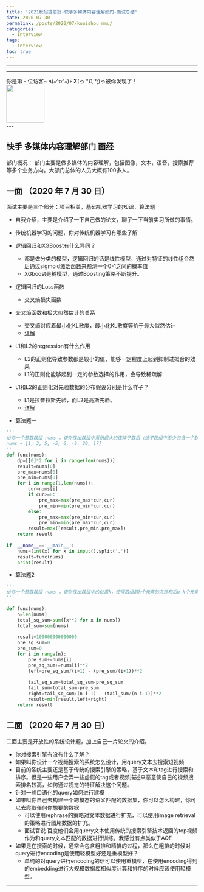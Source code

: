 ```yaml
---
title: '2021秋招提前批-快手多媒体内容理解部门-面试总结'
date: 2020-07-30
permalink: /posts/2020/07/kuaishou_mmu/
categories:
  - Interview
tags:
  - Interview
toc: true
---
```


---

---

<div>
<div class="button01">
      <visited_a href="#" display:inline>你是第<span data-hk-page="current"> - </span>位访客~</visited_a>
      <visited_p class="top">٩(๑^o^๑)۶</visited_p>
      <visited_p class="bottom">Σ(っ °Д °;)っ被你发现了！</visited_p>
</div>
<img align="center" width="100" src="{{ site.url }}/images/static/take_me.gif" alt="" display:inline>
</div>
---

## 快手 多媒体内容理解部门 面经

部门概况： 部门主要是做多媒体的内容理解，包括图像，文本，语音，搜索推荐等多个业务方向。大部门总体的人员大概有100多人。


## 一面 （2020 年 7 月 30 日）
面试主要是三个部分：项目相关，基础机器学习的知识，算法题

- 自我介绍，主要是介绍了一下自己做的论文，聊了一下当前实习所做的事情。
- 传统机器学习的问题，你对传统机器学习有哪些了解
- 逻辑回归和XGBoost有什么异同？
  - 都是做分类的模型，逻辑回归的话是线性模型，通过对特征的线性组合然后通过sigmoid激活函数来预测一个0-1之间的概率值
  - XGboost是树模型，通过Boosting策略不断提升。

- 逻辑回归的Loss函数
  - 交叉熵损失函数

- 交叉熵函数和极大似然估计的关系
  - 交叉熵对应着最小化KL散度，最小化KL散度等价于最大似然估计
  - [详解](https://zhuanlan.zhihu.com/p/37917476)

- L1和L2的regression有什么作用
  - L2的正则化导致参数都是较小的值，能够一定程度上起到抑制过拟合的效果
  - L1的正则化能够起到一定的参数选择的作用，会导致稀疏解

- L1和L2的正则化对先验数据的分布假设分别是什么样子？
  - L1是拉普拉斯先验，而L2是高斯先验。
  - [详解](https://www.cnblogs.com/USTC-ZCC/p/10123610.html)

- 算法题一
```python
'''
给你一个整数数组 nums ，请你找出数组中乘积最大的连续子数组（该子数组中至少包含一个数字），并返回该子数组所对应的乘积。
nums = [1, 3, 5, -5, 6, -9, 20, 17]
'''
def func(nums):
    dp=[[0]*2 for i in range(len(nums))]
    result=nums[0]
    pre_max=nums[0]
    pre_min=nums[0]
    for i in range(1,len(nums)):
        cur=nums[i]
        if cur>=0:
            pre_max=max(pre_max*cur,cur)
            pre_min=min(pre_min*cur,cur)
        else:
            pre_max=max(pre_min*cur,cur)
            pre_min=min(pre_max*cur,cur)
        result=max([result,pre_min,pre_max])
    return result
 
if  __name__=='__main__':
    nums=[int(x) for x in input().split(',')]
    result=func(nums)
    print(result)

```

- 算法题2
```python
'''
给你一个整数数组 nums ，请你找出数组中的位置k，使得数组前k个元素的方差和后n-k个元素的方差之和最小。
'''

def func(nums):
    n=len(nums)
    total_sq_sum=sum([x**2 for x in nums])
    total_sum=sum(nums)
    
    result=100000000000000
    pre_sq_sum=0
    pre_sum=0
    for i in range(n):
        pre_sum+=nums[i]
        pre_sq_sum+=nums[i]**2
        left=pre_sq_sum/(i+1) - (pre_sum/(i+1))**2
        
        tail_sq_sum=total_sq_sum-pre_sq_sum
        tail_sum=total_sum-pre_sum
        right=tail_sq_sum/(n-i-1) - (tail_sum/(n-i-1))**2
        result=min(result,left+right)
    return result
```



## 二面 （2020 年 7 月 30 日）
二面主要是开放性的系统设计题，加上自己一片论文的介绍。

- 你对搜索引擎有没有什么了解？
- 如果叫你设计一个视频搜索的系统怎么设计，用query文本去搜索短视频
- 目前的系统主要还是基于传统的搜索引擎的策略，基于文本和tag进行搜索和排序。但是一些用户会弄一些虚假的tag或者视频描述来恶意使自己的视频搜索排名较高，如何通过视觉的特征解决这个问题。
- 针对一些口语化的query如何进行建模
- 如果叫你自己去构建一个跨模态的语义匹配的数据集，你可以怎么构建，你可以去爬取任何你想要的数据
  - 可以使用rephrase的策略对文本数据进行扩充，可以使用image retrieval的策略进行图片数据的扩充。
  - 面试官说 百度他们会用query文本使用传统的搜索引擎技术返回的top视频作为和query文本匹配的数据进行训练。我感觉有点类似于AQE
- 如果是在搜索的时候，通常会包含粗排和精排的过程，那么在粗排的时候对query进行encoding是使用轻模型好还是重模型好？
  - 单纯的对query进行encoding的话可以使用重模型，在使用encoding得到的embedding进行大规模数据库相似度计算和排序的时候应该使用轻模型。

---

<div data-hk-top-pages="5"> </div>
